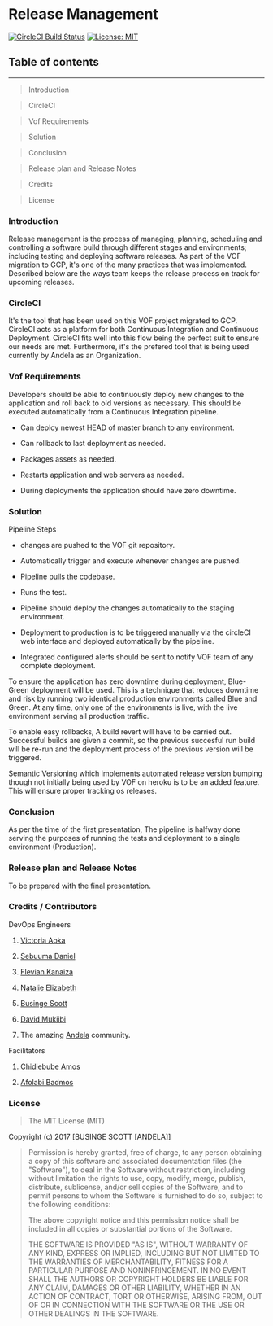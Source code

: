 # Release Management

[![CircleCI Build Status](https://circleci.com/gh/circleci/circleci-docs.svg?style=shield)](https://circleci.com/gh/circleci/circleci-docs) [![License: MIT](https://img.shields.io/badge/License-MIT-yellow.svg)](https://opensource.org/licenses/MIT)

## Table of contents

--------------
>Introduction

>CircleCI

>Vof Requirements

>Solution

>Conclusion 

>Release plan and Release Notes

>Credits

>License

### Introduction 
Release management is the process of managing, planning, scheduling and controlling a software build through different stages and environments; including testing and deploying software releases.  As part of the VOF migration to GCP, it's one of the many practices that was implemented. Described below are the ways team keeps the release process on track for upcoming releases.

### CircleCI
It's the tool that has been used on this VOF project migrated to GCP. CircleCI acts as a platform for both Continuous Integration and Continuous Deployment. CircleCI fits well into this flow being the perfect suit to ensure our needs are met. Furthermore, it's the prefered tool that is being used currently by Andela as an Organization. 

### Vof Requirements
Developers should be able to continuously deploy new changes to the application and roll back to old versions as necessary. This should be executed automatically from a Continuous Integration pipeline. 
- Can deploy newest HEAD of master branch to any environment.

- Can rollback to last deployment as needed.

- Packages assets as needed.

- Restarts application and web servers as needed.

- During deployments the application should have zero downtime.


### Solution
Pipeline Steps
- changes are pushed to the VOF git repository.

- Automatically trigger and execute whenever changes are pushed.

- Pipeline pulls the codebase.

- Runs the test.

- Pipeline should deploy the changes automatically to the staging environment.

- Deployment to production is to be triggered manually via the circleCI web interface and deployed automatically by the pipeline.

- Integrated configured alerts should be sent to notify VOF team of any complete deployment.


To ensure the application has zero downtime during deployment, Blue-Green deployment will be used. This is a technique that reduces downtime and risk by running two identical production environments called Blue and Green. At any time, only one of the environments is live, with the live environment serving all production traffic.

To enable easy rollbacks, A build revert will have to be carried out. Successful builds are given a commit, so the previous succesful run build will be re-run and the deployment process of the previous version will be triggered. 

Semantic Versioning which implements automated release version bumping though not initially being used by VOF on heroku is to be an added feature. This will ensure proper tracking os releases.  

### Conclusion
As per the time of the first presentation, The pipeline is halfway done serving the purposes of running the tests and deployment to a single environment (Production).

### Release plan and Release Notes
To be prepared with the final presentation.

### Credits / Contributors

DevOps Engineers

1. [Victoria Aoka](https://github.com/victoriaaoka)

2. [Sebuuma Daniel](https://github.com/SProjects)

3. [Flevian Kanaiza](https://github.com/FlevianK)

4. [Natalie Elizabeth](https://github.com/natalie-elizabeth)

5. [Businge Scott](https://github.com/scott45)

6. [David Mukiibi](https://github.com/davidmukiibi)

7. The amazing [Andela](https://www.andela.com) community.

Facilitators

1. [Chidiebube Amos](https://www.linkedin.com/in/chidiebubeamos/)

2. [Afolabi Badmos](https://www.linkedin.com/in/afolabibadmos/)


### License
>The MIT License (MIT)

Copyright (c) 2017 [BUSINGE SCOTT [ANDELA]]

> Permission is hereby granted, free of charge, to any person obtaining a copy
> of this software and associated documentation files (the "Software"), to deal
> in the Software without restriction, including without limitation the rights
> to use, copy, modify, merge, publish, distribute, sublicense, and/or sell
> copies of the Software, and to permit persons to whom the Software is
> furnished to do so, subject to the following conditions:
>
> The above copyright notice and this permission notice shall be included in
> all copies or substantial portions of the Software.
>
> THE SOFTWARE IS PROVIDED "AS IS", WITHOUT WARRANTY OF ANY KIND, EXPRESS OR
> IMPLIED, INCLUDING BUT NOT LIMITED TO THE WARRANTIES OF MERCHANTABILITY,
> FITNESS FOR A PARTICULAR PURPOSE AND NONINFRINGEMENT. IN NO EVENT SHALL THE
> AUTHORS OR COPYRIGHT HOLDERS BE LIABLE FOR ANY CLAIM, DAMAGES OR OTHER
> LIABILITY, WHETHER IN AN ACTION OF CONTRACT, TORT OR OTHERWISE, ARISING FROM,
> OUT OF OR IN CONNECTION WITH THE SOFTWARE OR THE USE OR OTHER DEALINGS IN
> THE SOFTWARE.